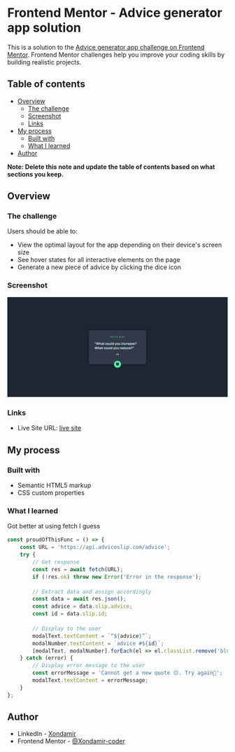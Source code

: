 # Frontend Mentor - Advice generator app solution

This is a solution to the [Advice generator app challenge on Frontend Mentor](https://www.frontendmentor.io/challenges/advice-generator-app-QdUG-13db). Frontend Mentor challenges help you improve your coding skills by building realistic projects.

## Table of contents

-   [Overview](#overview)
    -   [The challenge](#the-challenge)
    -   [Screenshot](#screenshot)
    -   [Links](#links)
-   [My process](#my-process)
    -   [Built with](#built-with)
    -   [What I learned](#what-i-learned)
-   [Author](#author)

**Note: Delete this note and update the table of contents based on what sections you keep.**

## Overview

### The challenge

Users should be able to:

-   View the optimal layout for the app depending on their device's screen size
-   See hover states for all interactive elements on the page
-   Generate a new piece of advice by clicking the dice icon

### Screenshot

![](./images/screenshot.png)

### Links

-   Live Site URL: [live site](https://xondamir-coder.github.io/advice-generator/)

## My process

### Built with

-   Semantic HTML5 markup
-   CSS custom properties

### What I learned

Got better at using fetch I guess

```js
const proudOfThisFunc = () => {
	const URL = 'https://api.adviceslip.com/advice';
	try {
		// Get response
		const res = await fetch(URL);
		if (!res.ok) throw new Error('Error in the response');

		// Extract data and assign accordingly
		const data = await res.json();
		const advice = data.slip.advice;
		const id = data.slip.id;

		// Display to the user
		modalText.textContent = `“${advice}”`;
		modalNumber.textContent = `advice #${id}`;
		[modalText, modalNumber].forEach(el => el.classList.remove('blurred'));
	} catch (error) {
		// Display error message to the user
		const errorMessage = 'Cannot get a new quote 😔. Try again🌟';
		modalText.textContent = errorMessage;
	}
};
```

## Author

-   LinkedIn - [Xondamir](https://www.linkedin.com/in/xondamir-nazrullayev/)
-   Frontend Mentor - [@Xondamir-coder](https://www.frontendmentor.io/profile/Xondamir-coder)
